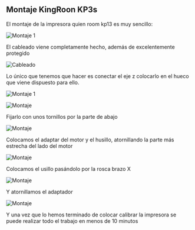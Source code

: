 ## Montaje KingRoon KP3s


El montaje de la impresora quien room kp13 es muy sencillo:

![Montaje 1](./images/KP3s_montaje0_s.jpg)

El cableado viene completamente hecho, además de excelentemente protegido

![Cableado](./images/KP3s_cableado_s.jpg)


Lo único que tenemos que hacer es conectar el eje z colocarlo en el hueco que viene dispuesto para ello.

![Montaje 1](./images/KP3s_montaje0_2_s.jpg)

![Montaje ](./images/KP3s_montaje1_s.jpg)

Fijarlo con unos tornillos por la parte de abajo 

![Montaje ](./images/KP3s_montaje2_s.jpg)

Colocamos el adaptar del motor y el husillo, atornillando la parte más estrecha del lado del motor

![Montaje ](./images/KP3s_montaje3_s.jpg)

Colocamos el usillo pasándolo por la rosca brazo X


![Montaje ](./images/KP3s_montaje4_s.jpg)

Y atornillamos el adaptador

![Montaje ](./images/KP3s_montaje5_s.jpg)


Y una vez que lo hemos terminado de colocar calibrar la impresora se puede realizar todo el trabajo en menos de 10 minutos
